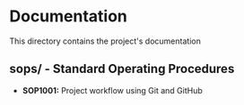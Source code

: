 # Documentation
This directory contains the project's documentation

## sops/ - Standard Operating Procedures
* **SOP1001:** Project workflow using Git and GitHub